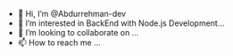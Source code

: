 - 👋 Hi, I’m @Abdurrehman-dev
- 👀 I’m interested in BackEnd with Node.js Development...
- 💞️ I’m looking to collaborate on ...
- 📫 How to reach me ...

<!---
Abdurrehman-dev/Abdurrehman-dev is a ✨ special ✨ repository because its `README.md` (this file) appears on your GitHub profile.
You can click the Preview link to take a look at your changes.
--->
